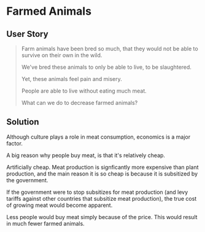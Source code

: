 # Farmed Animals

## User Story

> Farm animals have been bred so much, that they would not be able to survive on their own in the wild.
>
> We've bred these animals to only be able to live, to be slaughtered.
>
> Yet, these animals feel pain and misery.
>
> People are able to live without eating much meat.
>
> What can we do to decrease farmed animals?

## Solution

Although culture plays a role in meat consumption, economics is a major factor.

A big reason why people buy meat, is that it's relatively cheap.

Artificially cheap. Meat production is signficantly more expensive than plant production, and the main reason it is so cheap is because it is subsitized by the government.

If the government were to stop subsitizes for meat production (and levy tariffs against other countries that subsitize meat production), the true cost of growing meat would become apparent.

Less people would buy meat simply because of the price. This would result in much fewer farmed animals.
